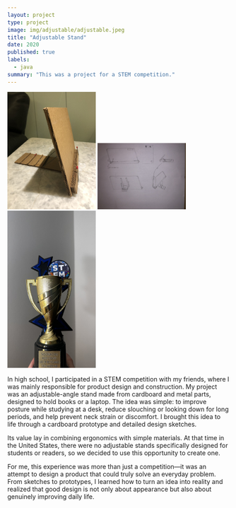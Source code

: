 ```yaml
---
layout: project
type: project
image: img/adjustable/adjustable.jpeg
title: "Adjustable Stand"
date: 2020
published: true
labels:
  - java
summary: "This was a project for a STEM competition."
---
```


<div class="text-center p-4">
  <img width="200px" src="../img/adjustable/adjustable1.jpeg" class="img-thumbnail" >
  <img width="200px" src="../img/adjustable/adjustable2.jpeg" class="img-thumbnail" >
  <img width="200px" src="../img/adjustable/adjustable3.jpeg" class="img-thumbnail" >
</div>

In high school, I participated in a STEM competition with my friends, where I was mainly responsible for product design and construction. My project was an adjustable-angle stand made from cardboard and metal parts, designed to hold books or a laptop. The idea was simple: to improve posture while studying at a desk, reduce slouching or looking down for long periods, and help prevent neck strain or discomfort. I brought this idea to life through a cardboard prototype and detailed design sketches.

Its value lay in combining ergonomics with simple materials. At that time in the United States, there were no adjustable stands specifically designed for students or readers, so we decided to use this opportunity to create one.

For me, this experience was more than just a competition—it was an attempt to design a product that could truly solve an everyday problem. From sketches to prototypes, I learned how to turn an idea into reality and realized that good design is not only about appearance but also about genuinely improving daily life.
